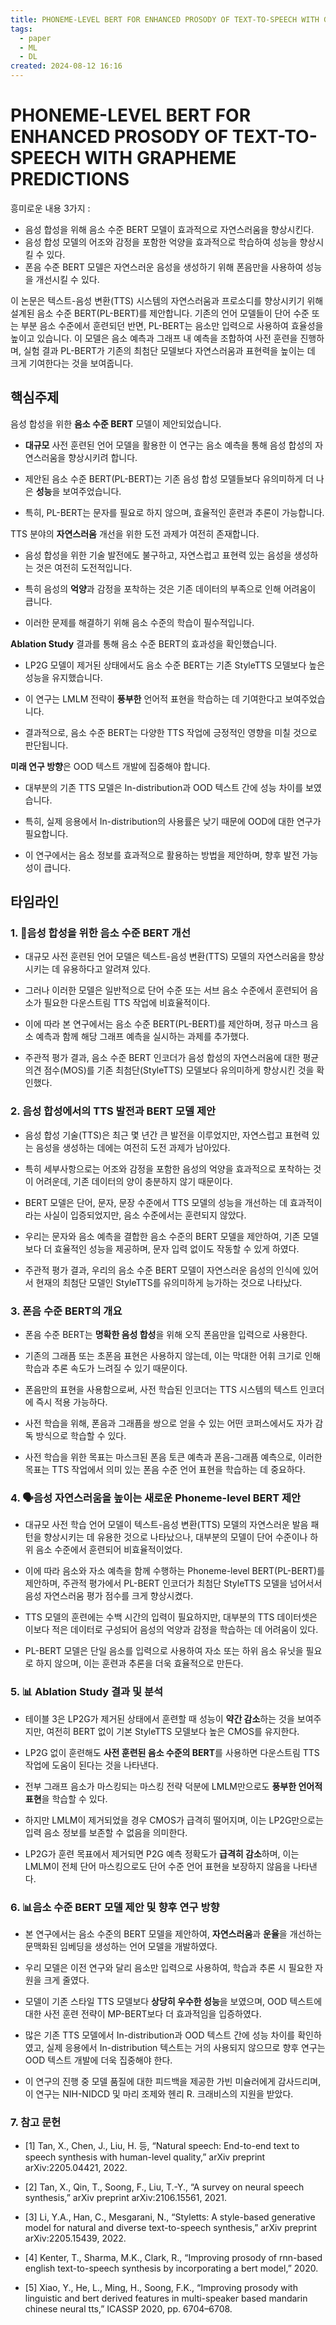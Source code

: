 ```yaml
---
title: PHONEME-LEVEL BERT FOR ENHANCED PROSODY OF TEXT-TO-SPEECH WITH GRAPHEME PREDICTIONS
tags:
  - paper
  - ML
  - DL
created: 2024-08-12 16:16
---
```


# PHONEME-LEVEL BERT FOR ENHANCED PROSODY OF TEXT-TO-SPEECH WITH GRAPHEME PREDICTIONS


흥미로운 내용 3가지 :

- 음성 합성을 위해 음소 수준 BERT 모델이 효과적으로 자연스러움을 향상시킨다.
- 음성 합성 모델의 어조와 감정을 포함한 억양을 효과적으로 학습하여 성능을 향상시킬 수 있다.
- 폰음 수준 BERT 모델은 자연스러운 음성을 생성하기 위해 폰음만을 사용하여 성능을 개선시킬 수 있다.


이 논문은 텍스트-음성 변환(TTS) 시스템의 자연스러움과 프로소디를 향상시키기 위해 설계된 음소 수준 BERT(PL-BERT)를 제안합니다. 기존의 언어 모델들이 단어 수준 또는 부분 음소 수준에서 훈련되던 반면, PL-BERT는 음소만 입력으로 사용하여 효율성을 높이고 있습니다. 이 모델은 음소 예측과 그래프 내 예측을 조합하여 사전 훈련을 진행하며, 실험 결과 PL-BERT가 기존의 최첨단 모델보다 자연스러움과 표현력을 높이는 데 크게 기여한다는 것을 보여줍니다.

## 핵심주제

음성 합성을 위한 **음소 수준 BERT** 모델이 제안되었습니다.

- **대규모** 사전 훈련된 언어 모델을 활용한 이 연구는 음소 예측을 통해 음성 합성의 자연스러움을 향상시키려 합니다.
    
- 제안된 음소 수준 BERT(PL-BERT)는 기존 음성 합성 모델들보다 유의미하게 더 나은 **성능**을 보여주었습니다.
    
- 특히, PL-BERT는 문자를 필요로 하지 않으며, 효율적인 훈련과 추론이 가능합니다.
    

TTS 분야의 **자연스러움** 개선을 위한 도전 과제가 여전히 존재합니다.

- 음성 합성을 위한 기술 발전에도 불구하고, 자연스럽고 표현력 있는 음성을 생성하는 것은 여전히 도전적입니다.
    
- 특히 음성의 **억양**과 감정을 포착하는 것은 기존 데이터의 부족으로 인해 어려움이 큽니다.
    
- 이러한 문제를 해결하기 위해 음소 수준의 학습이 필수적입니다.
    

**Ablation Study** 결과를 통해 음소 수준 BERT의 효과성을 확인했습니다.

- LP2G 모델이 제거된 상태에서도 음소 수준 BERT는 기존 StyleTTS 모델보다 높은 성능을 유지했습니다.
    
- 이 연구는 LMLM 전략이 **풍부한** 언어적 표현을 학습하는 데 기여한다고 보여주었습니다.
    
- 결과적으로, 음소 수준 BERT는 다양한 TTS 작업에 긍정적인 영향을 미칠 것으로 판단됩니다.
    

**미래 연구 방향**은 OOD 텍스트 개발에 집중해야 합니다.

- 대부분의 기존 TTS 모델은 In-distribution과 OOD 텍스트 간에 성능 차이를 보였습니다.
    
- 특히, 실제 응용에서 In-distribution의 사용률은 낮기 때문에 OOD에 대한 연구가 필요합니다.
    
- 이 연구에서는 음소 정보를 효과적으로 활용하는 방법을 제안하며, 향후 발전 가능성이 큽니다.
    

## 타임라인

### 1. ️📢음성 합성을 위한 음소 수준 BERT 개선

- 대규모 사전 훈련된 언어 모델은 텍스트-음성 변환(TTS) 모델의 자연스러움을 향상시키는 데 유용하다고 알려져 있다.
    
- 그러나 이러한 모델은 일반적으로 단어 수준 또는 서브 음소 수준에서 훈련되어 음소가 필요한 다운스트림 TTS 작업에 비효율적이다.
    
- 이에 따라 본 연구에서는 음소 수준 BERT(PL-BERT)를 제안하며, 정규 마스크 음소 예측과 함께 해당 그래프 예측을 실시하는 과제를 추가했다.
    
- 주관적 평가 결과, 음소 수준 BERT 인코더가 음성 합성의 자연스러움에 대한 평균 의견 점수(MOS)를 기존 최첨단(StyleTTS) 모델보다 유의미하게 향상시킨 것을 확인했다.
    


  

### 2. 음성 합성에서의 TTS 발전과 BERT 모델 제안

- 음성 합성 기술(TTS)은 최근 몇 년간 큰 발전을 이루었지만, 자연스럽고 표현력 있는 음성을 생성하는 데에는 여전히 도전 과제가 남아있다.
    
- 특히 세부사항으로는 어조와 감정을 포함한 음성의 억양을 효과적으로 포착하는 것이 어려운데, 기존 데이터의 양이 충분하지 않기 때문이다.
    
- BERT 모델은 단어, 문자, 문장 수준에서 TTS 모델의 성능을 개선하는 데 효과적이라는 사실이 입증되었지만, 음소 수준에서는 훈련되지 않았다.
    
- 우리는 문자와 음소 예측을 결합한 음소 수준의 BERT 모델을 제안하여, 기존 모델보다 더 효율적인 성능을 제공하며, 문자 입력 없이도 작동할 수 있게 하였다.
    
- 주관적 평가 결과, 우리의 음소 수준 BERT 모델이 자연스러운 음성의 인식에 있어서 현재의 최첨단 모델인 StyleTTS를 유의미하게 능가하는 것으로 나타났다.
    


  

### 3. 폰음 수준 BERT의 개요

- 폰음 수준 BERT는 **명확한 음성 합성**을 위해 오직 폰음만을 입력으로 사용한다.
    
- 기존의 그래픔 또는 초폰음 표현은 사용하지 않는데, 이는 막대한 어휘 크기로 인해 학습과 추론 속도가 느려질 수 있기 때문이다.
    
- 폰음만의 표현을 사용함으로써, 사전 학습된 인코더는 TTS 시스템의 텍스트 인코더에 즉시 적용 가능하다.
    
- 사전 학습을 위해, 폰음과 그래픔을 쌍으로 얻을 수 있는 어떤 코퍼스에서도 자가 감독 방식으로 학습할 수 있다.
    
- 사전 학습을 위한 목표는 마스크된 폰음 토큰 예측과 폰음-그래픔 예측으로, 이러한 목표는 TTS 작업에서 의미 있는 폰음 수준 언어 표현을 학습하는 데 중요하다.
    


### 4. 🗣️음성 자연스러움을 높이는 새로운 Phoneme-level BERT 제안

- 대규모 사전 학습 언어 모델이 텍스트-음성 변환(TTS) 모델의 자연스러운 발음 패턴을 향상시키는 데 유용한 것으로 나타났으나, 대부분의 모델이 단어 수준이나 하위 음소 수준에서 훈련되어 비효율적이었다.
    
- 이에 따라 음소와 자소 예측을 함께 수행하는 Phoneme-level BERT(PL-BERT)를 제안하며, 주관적 평가에서 PL-BERT 인코더가 최첨단 StyleTTS 모델을 넘어서서 음성 자연스러움 평가 점수를 크게 향상시켰다.
    
- TTS 모델의 훈련에는 수백 시간의 입력이 필요하지만, 대부분의 TTS 데이터셋은 이보다 적은 데이터로 구성되어 음성의 억양과 감정을 학습하는 데 어려움이 있다.
    
- PL-BERT 모델은 단일 음소를 입력으로 사용하여 자소 또는 하위 음소 유닛을 필요로 하지 않으며, 이는 훈련과 추론을 더욱 효율적으로 만든다.
    


### 5. ️📊 Ablation Study 결과 및 분석

- 테이블 3은 LP2G가 제거된 상태에서 훈련할 때 성능이 **약간 감소**하는 것을 보여주지만, 여전히 BERT 없이 기본 StyleTTS 모델보다 높은 CMOS를 유지한다.
    
- LP2G 없이 훈련해도 **사전 훈련된 음소 수준의 BERT**를 사용하면 다운스트림 TTS 작업에 도움이 된다는 것을 나타낸다.
    
- 전부 그래프 음소가 마스킹되는 마스킹 전략 덕분에 LMLM만으로도 **풍부한 언어적 표현**을 학습할 수 있다.
    
- 하지만 LMLM이 제거되었을 경우 CMOS가 급격히 떨어지며, 이는 LP2G만으로는 입력 음소 정보를 보존할 수 없음을 의미한다.
    
- LP2G가 훈련 목표에서 제거되면 P2G 예측 정확도가 **급격히 감소**하며, 이는 LMLM이 전체 단어 마스킹으로도 단어 수준 언어 표현을 보장하지 않음을 나타낸다.
    


  

### 6. ️📊음소 수준 BERT 모델 제안 및 향후 연구 방향

- 본 연구에서는 음소 수준의 BERT 모델을 제안하여, **자연스러움**과 **운율**을 개선하는 문맥화된 임베딩을 생성하는 언어 모델을 개발하였다.
    
- 우리 모델은 이전 연구와 달리 음소만 입력으로 사용하여, 학습과 추론 시 필요한 자원을 크게 줄였다.
    
- 모델이 기존 스타일 TTS 모델보다 **상당히 우수한 성능**을 보였으며, OOD 텍스트에 대한 사전 훈련 전략이 MP-BERT보다 더 효과적임을 입증하였다.
    
- 많은 기존 TTS 모델에서 In-distribution과 OOD 텍스트 간에 성능 차이를 확인하였고, 실제 응용에서 In-distribution 텍스트는 거의 사용되지 않으므로 향후 연구는 OOD 텍스트 개발에 더욱 집중해야 한다.
    
- 이 연구의 진행 중 모델 품질에 대한 피드백을 제공한 가빈 미슐러에게 감사드리며, 이 연구는 NIH-NIDCD 및 마리 조제와 헨리 R. 크래비스의 지원을 받았다.
    



### 7. 참고 문헌

- [1] Tan, X., Chen, J., Liu, H. 등, “Natural speech: End-to-end text to speech synthesis with human-level quality,” arXiv preprint arXiv:2205.04421, 2022.
    
- [2] Tan, X., Qin, T., Soong, F., Liu, T.-Y., “A survey on neural speech synthesis,” arXiv preprint arXiv:2106.15561, 2021.
    
- [3] Li, Y.A., Han, C., Mesgarani, N., “Styletts: A style-based generative model for natural and diverse text-to-speech synthesis,” arXiv preprint arXiv:2205.15439, 2022.
    
- [4] Kenter, T., Sharma, M.K., Clark, R., “Improving prosody of rnn-based english text-to-speech synthesis by incorporating a bert model,” 2020.
    
- [5] Xiao, Y., He, L., Ming, H., Soong, F.K., “Improving prosody with linguistic and bert derived features in multi-speaker based mandarin chinese neural tts,” ICASSP 2020, pp. 6704–6708.
    


